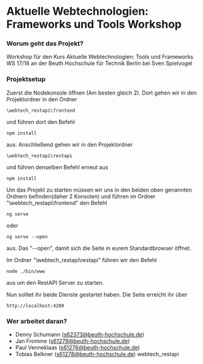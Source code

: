 # Aktuelle Webtechnologien: Frameworks und Tools Workshop

### Worum geht das Projekt?
  Workshop für den Kurs Aktuelle Webtechnologien: Tools und Frameworks WS 17/18
  an der Beuth Hochschule für Technik Berlin bei Sven Spielvogel
 
### Projektsetup
Zuerst die Nodekonsole öffnen (Am besten gleich 2). Dort gehen wir in den Projektordner in den Ordner
    
    \webtech_restapi\frontend
und führen dort den Befehl

    npm install
   
aus. Anschließend gehen wir in den Projektordner

    \webtech_restapi\restapi
    
und führen denselben Befehl erneut aus

    npm install
    
Um das Projekt zu starten müssen wir uns in den beiden oben genannten Ordnern befinden(daher 2 Konsolen) und führen
im Ordner "\webtech_restapi\frontend" den Befehl

    ng serve
    
oder

    ng serve --open
    
aus. Das "--open", damit sich die Seite in eurem Standardbrowser öffnet.

Im Ordner "\webtech_restapi\restapi" führen wir den Befehl

    node ./bin/www

aus um den RestAPI Server zu starten.

Nun solltet ihr beide Dienste gestartet haben. Die Seite erreicht ihr über
    
    http://localhost:4200
    
### Wer arbeitet daran?
*   Denny Schumann (s62373@beuth-hochschule.de)
*   Jan Fromme (s61279@beuth-hochschule.de)
*   Paul Venneklaas (s61276@beuth-hochschule.de)
*   Tobias Belkner (s61278@beuth-hochschule.de) webtech_restapi
